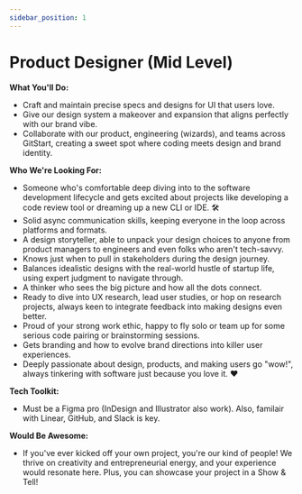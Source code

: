 ```yaml
---
sidebar_position: 1
---
```


# Product Designer (Mid Level)

**What You'll Do:**
- Craft and maintain precise specs and designs for UI that users love.
- Give our design system a makeover and expansion that aligns perfectly with our brand vibe.
- Collaborate with our product, engineering (wizards), and teams across GitStart, creating a sweet spot where coding meets design and brand identity.

**Who We're Looking For:**
- Someone who's comfortable deep diving into to the software development lifecycle and gets excited about projects like developing a code review tool or dreaming up a new CLI or IDE. 🛠
- Solid async communication skills, keeping everyone in the loop across platforms and formats.
- A design storyteller, able to unpack your design choices to anyone from product managers to engineers and even folks who aren't tech-savvy.
- Knows just when to pull in stakeholders during the design journey.
- Balances idealistic designs with the real-world hustle of startup life, using expert judgment to navigate through.
- A thinker who sees the big picture and how all the dots connect.
- Ready to dive into UX research, lead user studies, or hop on research projects, always keen to integrate feedback into making designs even better.
- Proud of your strong work ethic, happy to fly solo or team up for some serious code pairing or brainstorming sessions.
- Gets branding and how to evolve brand directions into killer user experiences.
- Deeply passionate about design, products, and making users go "wow!", always tinkering with software just because you love it. ❤️

**Tech Toolkit:**
- Must be a Figma pro (InDesign and Illustrator also work). Also, familair with Linear, GitHub, and Slack is key.

**Would Be Awesome:**
- If you've ever kicked off your own project, you're our kind of people! We thrive on creativity and entrepreneurial energy, and your experience would resonate here. Plus, you can showcase your project in a Show & Tell!
